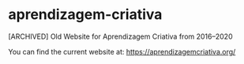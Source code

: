 # aprendizagem-criativa
[ARCHIVED] Old Website for Aprendizagem Criativa from 2016–2020

You can find the current website at: https://aprendizagemcriativa.org/
